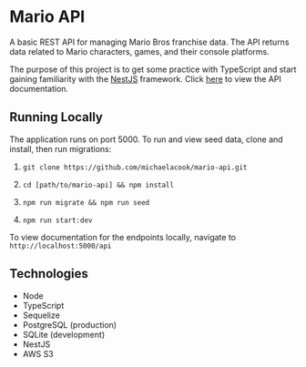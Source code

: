 # Mario API 
A basic REST API for managing Mario Bros franchise data. The API returns data related to Mario characters, games, and their console platforms.

The purpose of this project is to get some practice with TypeScript and start gaining familiarity with the [NestJS](https://nestjs.com/) framework. Click [here](https://supermario-api.herokuapp.com/api/) to view the API documentation.

## Running Locally 
The application runs on port 5000. To run and view seed data, clone and install, then run migrations:

1. `git clone https://github.com/michaelacook/mario-api.git`

2. `cd [path/to/mario-api] && npm install` 

3. `npm run migrate && npm run seed`

4. `npm run start:dev`

To view documentation for the endpoints locally, navigate to `http://localhost:5000/api`


## Technologies
- Node 
- TypeScript 
- Sequelize
- PostgreSQL (production)
- SQLite (development)
- NestJS 
- AWS S3